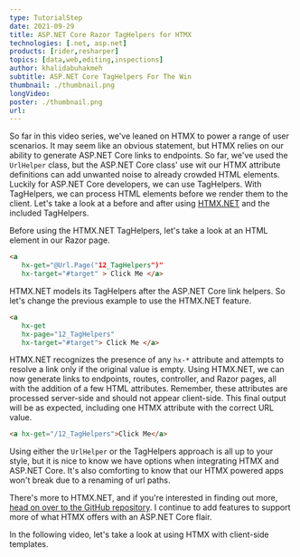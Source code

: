 ```yaml
---
type: TutorialStep
date: 2021-09-29
title: ASP.NET Core Razor TagHelpers for HTMX
technologies: [.net, asp.net]
products: [rider,resharper]
topics: [data,web,editing,inspections]
author: khalidabuhakmeh
subtitle: ASP.NET Core TagHelpers For The Win
thumbnail: ./thumbnail.png
longVideo:
poster: ./thumbnail.png
url:
---
```


So far in this video series, we've leaned on HTMX to power a range of user scenarios. It may seem like an obvious statement, but HTMX relies on our ability to generate ASP.NET Core links to endpoints. So far, we've used the `UrlHelper` class, but the ASP.NET Core class' use wit our HTMX attribute definitions can add unwanted noise to already crowded HTML elements. Luckily for ASP.NET Core developers, we can use TagHelpers. With TagHelpers, we can process HTML elements before we render them to the client. Let's take a look at a before and after using [HTMX.NET](https://www.nuget.org/packages?q=htmx+owner%3Akhalidabuhakmeh) and the included TagHelpers.

Before using the HTMX.NET TagHelpers, let's take a look at an HTML element in our Razor page.

```html
<a 
   hx-get="@Url.Page("12_TagHelpers")" 
   hx-target="#target" > Click Me </a>
```

HTMX.NET models its TagHelpers after the ASP.NET Core link helpers. So let's change the previous example to use the HTMX.NET feature.

```html
<a 
   hx-get 
   hx-page="12_TagHelpers" 
   hx-target="#target"> Click Me </a>
```

HTMX.NET recognizes the presence of any `hx-*` attribute and attempts to resolve a link only if the original value is empty. Using HTMX.NET, we can now generate links to endpoints, routes, controller, and Razor pages, all with the addition of a few HTML attributes. Remember, these attributes are processed server-side and should not appear client-side. This final output will be as expected, including one HTMX attribute with the correct URL value.

```html
<a hx-get="/12_TagHelpers">Click Me</a>
```

Using either the `UrlHelper` or the TagHelpers approach is all up to your style, but it is nice to know we have options when integrating HTMX and ASP.NET Core. It's also comforting to know that our HTMX powered apps won't break due to a renaming of url paths.

There's more to HTMX.NET, and if you're interested in finding out more, [head on over to the GitHub repository](https://github.com/khalidabuhakmeh/htmx.net). I continue to add features to support more of what HTMX offers with an ASP.NET Core flair.

In the following video, let's take a look at using HTMX with client-side templates.